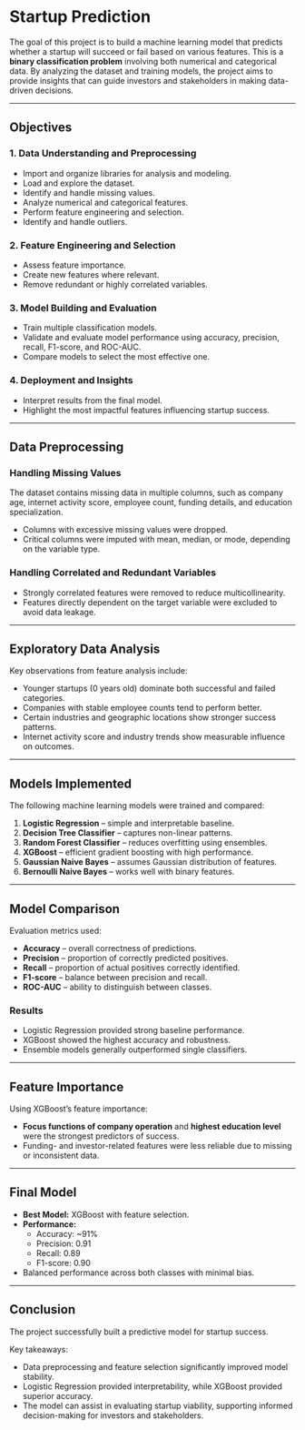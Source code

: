 # Startup Prediction  

The goal of this project is to build a machine learning model that predicts whether a startup will succeed or fail based on various features. This is a **binary classification problem** involving both numerical and categorical data. By analyzing the dataset and training models, the project aims to provide insights that can guide investors and stakeholders in making data-driven decisions.  

---

## Objectives  

### 1. Data Understanding and Preprocessing  
- Import and organize libraries for analysis and modeling.  
- Load and explore the dataset.  
- Identify and handle missing values.  
- Analyze numerical and categorical features.  
- Perform feature engineering and selection.  
- Identify and handle outliers.  

### 2. Feature Engineering and Selection  
- Assess feature importance.  
- Create new features where relevant.  
- Remove redundant or highly correlated variables.  

### 3. Model Building and Evaluation  
- Train multiple classification models.  
- Validate and evaluate model performance using accuracy, precision, recall, F1-score, and ROC-AUC.  
- Compare models to select the most effective one.  

### 4. Deployment and Insights  
- Interpret results from the final model.  
- Highlight the most impactful features influencing startup success.  

---

## Data Preprocessing  

### Handling Missing Values  
The dataset contains missing data in multiple columns, such as company age, internet activity score, employee count, funding details, and education specialization.  
- Columns with excessive missing values were dropped.  
- Critical columns were imputed with mean, median, or mode, depending on the variable type.  

### Handling Correlated and Redundant Variables  
- Strongly correlated features were removed to reduce multicollinearity.  
- Features directly dependent on the target variable were excluded to avoid data leakage.  

---

## Exploratory Data Analysis  

Key observations from feature analysis include:  
- Younger startups (0 years old) dominate both successful and failed categories.  
- Companies with stable employee counts tend to perform better.  
- Certain industries and geographic locations show stronger success patterns.  
- Internet activity score and industry trends show measurable influence on outcomes.  

---

## Models Implemented  

The following machine learning models were trained and compared:  

1. **Logistic Regression** – simple and interpretable baseline.  
2. **Decision Tree Classifier** – captures non-linear patterns.  
3. **Random Forest Classifier** – reduces overfitting using ensembles.  
4. **XGBoost** – efficient gradient boosting with high performance.  
5. **Gaussian Naive Bayes** – assumes Gaussian distribution of features.  
6. **Bernoulli Naive Bayes** – works well with binary features.  

---

## Model Comparison  

Evaluation metrics used:  
- **Accuracy** – overall correctness of predictions.  
- **Precision** – proportion of correctly predicted positives.  
- **Recall** – proportion of actual positives correctly identified.  
- **F1-score** – balance between precision and recall.  
- **ROC-AUC** – ability to distinguish between classes.  

### Results  
- Logistic Regression provided strong baseline performance.  
- XGBoost showed the highest accuracy and robustness.  
- Ensemble models generally outperformed single classifiers.  

---

## Feature Importance  

Using XGBoost’s feature importance:  
- **Focus functions of company operation** and **highest education level** were the strongest predictors of success.  
- Funding- and investor-related features were less reliable due to missing or inconsistent data.  

---

## Final Model  

- **Best Model:** XGBoost with feature selection.  
- **Performance:**  
  - Accuracy: ~91%  
  - Precision: 0.91  
  - Recall: 0.89  
  - F1-score: 0.90  
- Balanced performance across both classes with minimal bias.  

---

## Conclusion  

The project successfully built a predictive model for startup success.  

Key takeaways:  
- Data preprocessing and feature selection significantly improved model stability.  
- Logistic Regression provided interpretability, while XGBoost provided superior accuracy.  
- The model can assist in evaluating startup viability, supporting informed decision-making for investors and stakeholders.  

